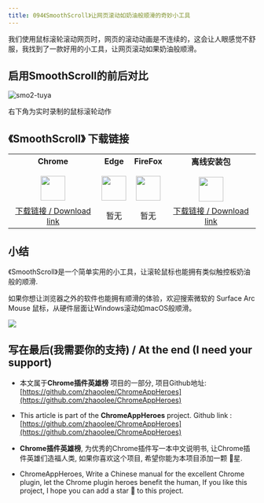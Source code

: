 ```yaml
---
title: 094《SmoothScroll》让网页滚动如奶油般顺滑的奇妙小工具
---
```




我们使用鼠标滚轮滚动网页时，网页的滚动动画是不连续的，这会让人眼感觉不舒服，我找到了一款好用的小工具，让网页滚动如果奶油般顺滑。



##  启用SmoothScroll的前后对比



![smo2-tuya](https://cdn.fangyuanxiaozhan.com/assets/161327488617355A7NShQ.gif)



右下角为实时录制的鼠标滚轮动作



## 《SmoothScroll》 下载链接

<table style="table-layout: fixed;">
<tbody>
<tr>
<td><div style="text-align: center;"><div style="font-weight: bold">Chrome</div><br/><div><img  style="width:50px; height:auto;" src="https://www.v2fy.com/asset/0i/ChromeAppHeroes/page/001_markdown_here.assets/chromeappheroes-chrome-icon.png"/></div></div></td>
<td><div style="text-align: center;" ><div style="font-weight: bold">Edge</div><br/><div><img style="width:50px; height:auto;" src="https://www.v2fy.com/asset/0i/ChromeAppHeroes/page/001_markdown_here.assets/chromeappheroes-edge-icon.png"/></div></div></td>
<td><div style="text-align: center;" ><div style="font-weight: bold">FireFox</div><br/><div><img  style="width:50px; height:auto;" src="https://www.v2fy.com/asset/0i/ChromeAppHeroes/page/001_markdown_here.assets/chromeappheroes-firefox-icon.png"/></div></div></td>
<td><div style="text-align: center;" ><div style="font-weight: bold">离线安装包</div><br/><div><img  style="width:50px; height:auto;" src="https://www.v2fy.com/asset/0i/ChromeAppHeroes/page/001_markdown_here.assets/chromeappheroes-github-download.png"/></div></div></td>
</tr>
<tr>
<td>
<div style="text-align: center;">
<a  href="https://chrome.google.com/webstore/detail/smoothscroll/nbokbjkabcmbfdlbddjidfmibcpneigj">下载链接 / Download link</a>
</div>
</td>
<td>
<div style="text-align: center;">
暂无
</div>
</td>
<td>
<div style="text-align: center;">
暂无
</div>
</td>
<td>
<div style="text-align: center;"><a  href="https://cdn.jsdelivr.net/gh/zhaoolee/ChromeAppHeroes/backup/094-smoothscroll.zip">下载链接 / Download link</a></div>
</td>
</tr>
</tbody>
</table>


## 小结

《SmoothScroll》是一个简单实用的小工具，让滚轮鼠标也能拥有类似触控板奶油般的顺滑.

如果你想让浏览器之外的软件也能拥有顺滑的体验，欢迎搜索微软的 Surface Arc Mouse  鼠标，从硬件层面让Windows滚动如macOS般顺滑。

![](https://cdn.fangyuanxiaozhan.com/assets/1613202794331Qy2snrMB.gif)



## 写在最后(我需要你的支持) / At the end (I need your support)

- 本文属于**Chrome插件英雄榜** 项目的一部分, 项目Github地址: [https://github.com/zhaoolee/ChromeAppHeroes](https://github.com/zhaoolee/ChromeAppHeroes)


- This article is part of the **ChromeAppHeroes** project. Github link : [https://github.com/zhaoolee/ChromeAppHeroes](https://github.com/zhaoolee/ChromeAppHeroes) 

- **Chrome插件英雄榜**, 为优秀的Chrome插件写一本中文说明书, 让Chrome插件英雄们造福人类, 如果你喜欢这个项目, 希望你能为本项目添加一颗 🌟星.

- ChromeAppHeroes, Write a Chinese manual for the excellent Chrome plugin, let the Chrome plugin heroes benefit the human, If you like this project, I hope you can add a star 🌟 to this project.

